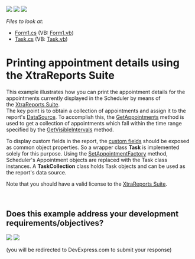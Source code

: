 <!-- default badges list -->
[![](https://img.shields.io/badge/Open_in_DevExpress_Support_Center-FF7200?style=flat-square&logo=DevExpress&logoColor=white)](https://supportcenter.devexpress.com/ticket/details/E1183)
[![](https://img.shields.io/badge/📖_How_to_use_DevExpress_Examples-e9f6fc?style=flat-square)](https://docs.devexpress.com/GeneralInformation/403183)
[![](https://img.shields.io/badge/💬_Leave_Feedback-feecdd?style=flat-square)](#does-this-example-address-your-development-requirementsobjectives)
<!-- default badges end -->
<!-- default file list -->
*Files to look at*:

* [Form1.cs](./CS/PrintingViaReports/Form1.cs) (VB: [Form1.vb](./VB/PrintingViaReports/Form1.vb))
* [Task.cs](./CS/PrintingViaReports/Task.cs) (VB: [Task.vb](./VB/PrintingViaReports/Task.vb))
<!-- default file list end -->
# Printing appointment details using the XtraReports Suite


<p>This example illustrates how you can print the appointment details for the appointments currently displayed in the Scheduler by means of the <a href="http://help.devexpress.com/#XtraReports/CustomDocument2586">XtraReports Suite</a>.<br /> The key point is to obtain a collection of appointments and assign it to the report's <a href="http://documentation.devexpress.com/#XtraReports/DevExpressXtraReportsUIXtraReportBase_DataSourcetopic">DataSource</a>. To accomplish this, the <a href="http://documentation.devexpress.com/#WindowsForms/DevExpressXtraSchedulerSchedulerStorageBase_GetAppointmentstopic">GetAppointments</a> method is used to get a collection of appointments which fall within the time range specified by the <a href="http://documentation.devexpress.com/#WindowsForms/DevExpressXtraSchedulerSchedulerViewBase_GetVisibleIntervalstopic">GetVisibleIntervals</a> method.</p>
<p>To display custom fields in the report, the <a href="http://documentation.devexpress.com/#WindowsForms/clsDevExpressXtraSchedulerNativeCustomFieldtopic">custom fields</a> should be exposed as common object properties. So a wrapper class <strong>Task</strong> is implemented solely for this purpose. Using the <a href="http://documentation.devexpress.com/#WindowsForms/DevExpressXtraSchedulerAppointmentStorageBase_SetAppointmentFactorytopic">SetAppointmentFactory</a> method, Scheduler's Appointment objects are replaced with the Task class instances. A <strong>TaskCollection</strong> class holds Task objects and can be used as the report's data source.</p>
<p>Note that you should have a valid license to the <a href="http://documentation.devexpress.com/#XtraReports/CustomDocument2162">XtraReports Suite</a>.</p>

<br/>


<!-- feedback -->
## Does this example address your development requirements/objectives?

[<img src="https://www.devexpress.com/support/examples/i/yes-button.svg"/>](https://www.devexpress.com/support/examples/survey.xml?utm_source=github&utm_campaign=winforms-scheduler-print-appointments-using-reports&~~~was_helpful=yes) [<img src="https://www.devexpress.com/support/examples/i/no-button.svg"/>](https://www.devexpress.com/support/examples/survey.xml?utm_source=github&utm_campaign=winforms-scheduler-print-appointments-using-reports&~~~was_helpful=no)

(you will be redirected to DevExpress.com to submit your response)
<!-- feedback end -->
